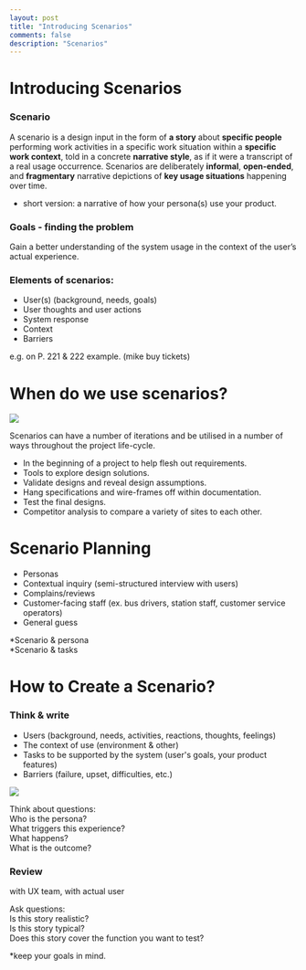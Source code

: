 ```yaml
---
layout: post
title: "Introducing Scenarios"
comments: false
description: "Scenarios"
---
```



# Introducing Scenarios

### Scenario	 
A scenario is a design input in the form of <b>a story</b> about <b>specific people</b> performing work activities in a specific work situation within a <b>specific work context</b>, told in a concrete <b>narrative style</b>, as if it were a transcript of a real usage occurrence. Scenarios are deliberately <b>informal</b>, <b>open-ended</b>, and <b>fragmentary</b> narrative depictions of <b>key usage situations</b> happening over time.

* short version: a narrative of how your persona(s) use your product.


### Goals - finding the problem
Gain a better understanding of the system usage in the context of the user’s actual experience.

	    
### Elements of scenarios:  
* User(s) (background, needs, goals)  
* User thoughts and user actions  
* System response  
* Context  
* Barriers   

e.g. on P. 221 & 222
example.
(mike buy tickets)

# When do we use scenarios?
<img src="https://uxthink.files.wordpress.com/2010/11/screen-shot-2010-11-16-at-10-09-31-am.png?w=500&h=177" />

Scenarios can have a number of iterations and be utilised in a number of ways throughout the project life-cycle.

- In the beginning of a project to help flesh out requirements.
- Tools to explore design solutions.
- Validate designs and reveal design assumptions.
- Hang specifications and wire-frames off within documentation.
- Test the final designs.
- Competitor analysis to compare a variety of sites to each other.


# Scenario Planning

- Personas
- Contextual inquiry (semi-structured interview with users)
- Complains/reviews
- Customer-facing staff (ex. bus drivers, station staff, customer service operators)
- General guess

*Scenario & persona  
*Scenario & tasks


# How to Create a Scenario?

### Think & write  
- Users (background, needs, activities, reactions, thoughts, feelings)
- The context of use (environment & other)
- Tasks to be supported by the system (user's goals, your product features)
- Barriers (failure, upset, difficulties, etc.)

<img src="https://uxthink.files.wordpress.com/2010/11/screen-shot-2010-11-16-at-10-07-05-am.png">

Think about questions:  
Who is the persona?  
What triggers this experience?  
What happens?  
What is the outcome?

### Review 
with UX team, with actual user

Ask questions:  
Is this story realistic?  
Is this story typical?  
Does this story cover the function you want to test? 


*keep your goals in mind.


